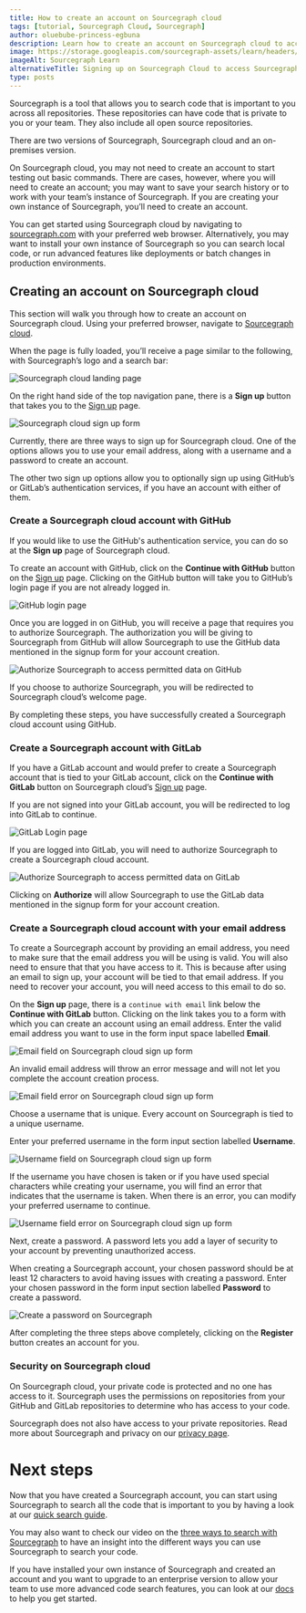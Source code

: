 ```yaml
---
title: How to create an account on Sourcegraph cloud
tags: [tutorial, Sourcegraph Cloud, Sourcegraph]
author: oluebube-princess-egbuna
description: Learn how to create an account on Sourcegraph cloud to access advanced features of Sourcegraph.
image: https://storage.googleapis.com/sourcegraph-assets/learn/headers/sourcegraph-learn-header-2.png
imageAlt: Sourcegraph Learn
alternativeTitle: Signing up on Sourcegraph Cloud to access Sourcegraph's advanced features.
type: posts
---
```



Sourcegraph is a tool that allows you to search code that is important to you across all repositories. These repositories can have code that is private to you or your team. They also include all open source repositories.

There are two versions of Sourcegraph, Sourcegraph cloud and an on-premises version.

On Sourcegraph cloud, you may not need to create an account to start testing out basic commands. There are cases, however, where you will need to create an account; you may want to save your search history or to work with your team’s instance of Sourcegraph.
If you are creating your own instance of Sourcegraph, you’ll need to create an account.

You can get started using Sourcegraph cloud by navigating to [sourcegraph.com](https://sourcegraph.com/) with your preferred web browser. Alternatively, you may want to install your own instance of Sourcegraph so you can search local code, or run advanced features like deployments or batch changes in production environments.

## Creating an account on Sourcegraph cloud

This section will walk you through how to create an account on Sourcegraph cloud. Using your preferred browser, navigate to [Sourcegraph cloud](https://sourcegraph.com/search).

When the page is fully loaded, you’ll receive a page similar to the following, with Sourcegraph’s logo and a search bar:

![Sourcegraph cloud landing page](/tutorial-images/sourcegraph-cloud-landing.png)

On the right hand side of the top navigation pane, there is a **Sign up** button that takes you to the [Sign up](https://sourcegraph.com/sign-up) page.

![Sourcegraph cloud sign up form](/tutorial-images/sourcegraph-cloud-signup-landing.png)

Currently, there are three ways to sign up for Sourcegraph cloud. One of the options allows you to use your email address, along with a username and a password to create an account.

The other two sign up options allow you to optionally sign up using GitHub’s or GitLab’s authentication services, if you have an account with either of them.

### Create a Sourcegraph cloud account with GitHub

If you would like to use the GitHub's authentication service, you can do so at the  **Sign up** page of Sourcegraph cloud.

To create an account with GitHub, click on the **Continue with GitHub** button on the [Sign up](https://sourcegraph.com/sign-up) page. Clicking on the GitHub button will take you to GitHub’s login page if you are not already logged in.

![GitHub login page](/tutorial-images/github-login-to-access-sourcegraph.png)

Once you are logged in on GitHub,  you will receive  a page that requires you to authorize Sourcegraph. The authorization you will be giving to Sourcegraph from GitHub will allow Sourcegraph to use the GitHub data mentioned in the signup form for your account creation.

![Authorize Sourcegraph to access permitted data on GitHub](/tutorial-images/authorise-sourcegraph-on-github.png)

If you choose to authorize Sourcegraph, you will be redirected to Sourcegraph cloud’s welcome page.

By completing these steps, you have successfully created a Sourcegraph cloud account using GitHub.

### Create a Sourcegraph account with GitLab

If you have a GitLab account and would prefer to create a Sourcegraph account that is tied to your GitLab account, click on the **Continue with GitLab** button on Sourcegraph cloud’s [Sign up](https://sourcegraph.com/sign-up) page.

If you are not signed into your GitLab account, you will be redirected to log into GitLab to continue.

![GitLab Login page](/tutorial-images/gitlab-login.png)

If you are logged into GitLab, you will need to authorize Sourcegraph to create a Sourcegraph cloud account.

![Authorize Sourcegraph to access permitted data on GitLab](/tutorial-images/authorize-sourcegraph-on-gitlab.png)

Clicking on **Authorize**  will allow Sourcegraph to use the GitLab data mentioned in the signup form for your account creation.

### Create a Sourcegraph cloud account with your email address

To create a Sourcegraph account by providing an email address, you need to make sure that the email address you will be using is valid. You will also need to ensure that that you have access to it. This is because after using an email to sign up, your account will be tied to that email address. If you need to recover your account, you will need access to this email to do so.

On the **Sign up** page, there is a `continue with email` link below the **Continue with GitLab** button.
Clicking on the link takes you to a form with which you can create an account using an email address. Enter the valid email address you want to use in the form input space labelled **Email**.

![Email field on Sourcegraph cloud sign up form](sourcegraph-cloud-signup-email-field.png)

An invalid email address will throw an error message and will not let you complete the account creation process.

![Email field error on Sourcegraph cloud sign up form](sourcegraph-cloud-email-field-error.png)

Choose a username that is unique. Every account on Sourcegraph is tied to a unique username.

Enter your preferred username in the form input section labelled **Username**.

![Username field on Sourcegraph cloud sign up form](username-field-sourcegraph-signup-form.png)

If the username you have chosen is taken or if you have used special characters while creating your username, you will find an error that indicates that the username is taken. When there is an error, you can modify your preferred username to continue.

![Username field error on Sourcegraph cloud sign up form](username-field-error-sourcegraph-signup-form.png)

Next, create a password. A password lets you add a layer of security to your account by preventing unauthorized access.

When creating a Sourcegraph account, your chosen password should be at least 12 characters to avoid having issues with creating a password. Enter your chosen password in the form input section labelled **Password** to create a password.

![Create a password on Sourcegraph](password-field-sourcegraph-signup-form.png)

After completing the three steps above completely, clicking on the **Register** button creates an account for you.

### Security on Sourcegraph cloud
On Sourcegraph cloud, your private code is protected and no one has access to it. Sourcegraph uses the permissions on repositories from your GitHub and GitLab repositories to determine who has access to your code.

Sourcegraph does not also have access to your private repositories. Read more about Sourcegraph and privacy on our [privacy page](https://about.sourcegraph.com/privacy/).

# Next steps

Now that you have created a Sourcegraph account, you can start using Sourcegraph to search all the code that is important to you by having a look at our [quick search guide](https://learn.sourcegraph.com/sourcegraph-cheat-sheet).

You may also want to check our video on the [three ways to search with Sourcegraph](http://learn.sourcegraph.com/three-ways-to-search-video) to have an insight into the different ways you can use Sourcegraph to search your code.

If you have installed your own instance of Sourcegraph and created an account and you want to upgrade to an enterprise version to allow your team to use more advanced code search features, you can look at our [docs](https://docs.sourcegraph.com) to help you get started.
